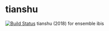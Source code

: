 # tianshu
[![Build Status](https://travis-ci.org/GregoryREvans/tianshu.svg?branch=master)](https://travis-ci.org/GregoryREvans/tianshu)
tianshu (2018) for ensemble ibis
